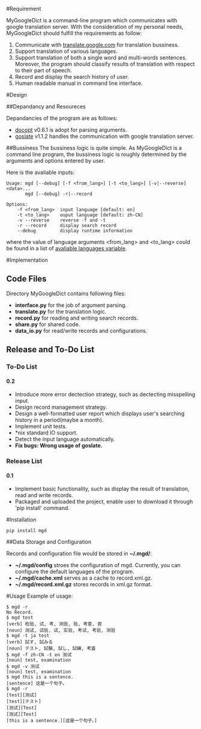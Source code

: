 #Requirement

MyGoogleDict is a command-line program which communicates with google translation server. With the consideration of my personal needs, MyGoogleDict should fulfill the requirements as follow:

1. Communicate with [translate.google.com](http://translate.google.cn/) for translation bussiness.
1. Support translation of various languages.
1. Support translation of both a single word and multi-words sentences. Moreover, the program should classify results of translation with respect to their part of speech.
1. Record and display the search history of user.
1. Human readable manual in command line interface.

#Design

##Depandancy and Resoureces

Depandancies of the program are as follows:

* [docopt](https://github.com/docopt/docopt) v0.6.1 is adopt for parsing arguments.
* [goslate](http://pythonhosted.org/goslate/) v1.1.2 handles the communication with google translation server.


##Bussiness
The bussiness logic is quite simple. As MyGoogleDict is a command line program, the bussiness logic is roughly determined by the arguments and options entered by user.

Here is the avaliable inputs:

	Usage: mgd [--debug] [-f <from_lang>] [-t <to_lang>] [-v|--reverse] <data>...
	       mgd [--debug] -r|--record
	
	Options:
	    -f <from_lang>  input language [default: en]
	    -t <to_lang>    ouput language [default: zh-CN]
	    -v --reverse    reverse -f and -t
	    -r --record     display search record
	    --debug         display runtime information

    	
where the value of language arguments <from_lang> and <to_lang> could be found in a list of [avaliable languages variable](https://developers.google.com/translate/v2/using_rest#language-params).

#Implementation
## Code Files
Directory MyGoogleDict contains following files:

* **interface.py** for the job of argument parsing.
* **translate.py** for the translation logic.
* **record.py** for reading and writing search records.
* **share.py** for shared code.
* **data_io.py** for read/write records and configurations.

## Release and To-Do List
### To-Do List
#### 0.2
* Introduce more error dectection strategy, such as dectecting misspelling input.
* Design record management strategy.
* Design a well-formatted user report which displays user's searching history in a period(maybe a month).
* Implement unit tests.
* *nix standard IO support.
* Detect the input language automatically.
* **Fix bugs: Wrong usage of goslate.**

### Release List
#### 0.1 

* Implement basic functionality, such as display the result of translation, read and write records.
* Packaged and uploaded the project, enable user to download it through 'pip install' command.



#Installation

	pip install mgd


##Data Storage and Configuration

Records and configuration file would be stored in **~/.mgd/**:

* **~/.mgd/config** stroes the configuration of mgd. Currently, you can configure the default languages of the program.
* **~/.mgd/cache.xml** serves as a cache to record.xml.gz.
* **~/.mgd/record.xml.gz** stores records in xml.gz format.


#Usage
Example of usage:

	$ mgd -r
	No Record.
	$ mgd test
	[verb] 检验, 试, 考, 测验, 验, 考查, 尝
	[noun] 测试, 试验, 试, 实验, 考试, 考验, 测验
	$ mgd -t ja test
	[verb] 試す, 試みる
	[noun] テスト, 試験, 試し, 試練, 考査
	$ mgd -f zh-CN -t en 测试
	[noun] test, examination
	$ mgd -v 测试
	[noun] test, examination
	$ mgd this is a sentence.
	[sentence] 这是一个句子。
	$ mgd -r
	[test][测试]
	[test][テスト]
	[测试][Test]
	[测试][Test]
	[this is a sentence.][这是一个句子。]

